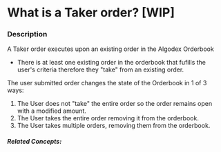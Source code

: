 # What is a Taker order? [WIP]


### Description
A Taker order executes upon an existing order in the Algodex Orderbook

* There is at least one existing order in the orderbook that fufills the user's criteria therefore they "take" from an existing order.


The user submitted order changes the state of the Orderbook in 1 of 3 ways:
   1. The User does not "take" the entire order so the order remains open with a modified amount.
   2. The User takes the entire order removing it from the orderbook.
   3. The User takes multiple orders, removing them from the orderbook.






##### Related Concepts:
